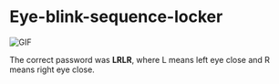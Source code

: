 # Eye-blink-sequence-locker

![GIF](demo/demo.gif)

The correct password was <b>LRLR</b>, where L means left eye close and R means right eye close.
